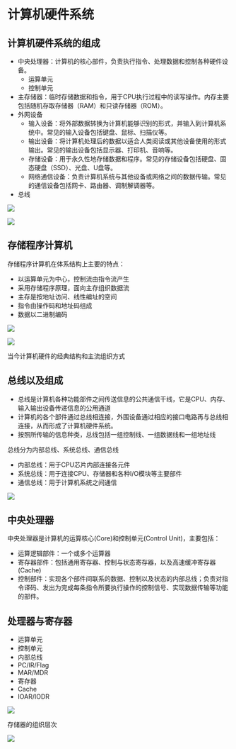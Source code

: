 # 计算机硬件系统

## 计算机硬件系统的组成

- 中央处理器：计算机的核心部件，负责执行指令、处理数据和控制各种硬件设备。
    - 运算单元
    - 控制单元
- 主存储器：临时存储数据和指令，用于CPU执行过程中的读写操作。内存主要包括随机存取存储器（RAM）和只读存储器（ROM）。
- 外网设备
    - 输入设备：将外部数据转换为计算机能够识别的形式，并输入到计算机系统中。常见的输入设备包括键盘、鼠标、扫描仪等。
    - 输出设备：将计算机处理后的数据以适合人类阅读或其他设备使用的形式输出。常见的输出设备包括显示器、打印机、音响等。
    - 存储设备：用于永久性地存储数据和程序。常见的存储设备包括硬盘、固态硬盘（SSD）、光盘、U盘等。
    - 网络通信设备：负责计算机系统与其他设备或网络之间的数据传输。常见的通信设备包括网卡、路由器、调制解调器等。
- 总线

![](https://img1.baidu.com/it/u=4113948733,2581133350&fm=253&fmt=auto&app=138&f=PNG?w=620&h=369)

![](./images/1716277929032_image.png)


## 存储程序计算机

存储程序计算机在体系结构上主要的特点：

- 以运算单元为中心，控制流由指令流产生
- 采用存储程序原理，面向主存组织数据流
- 主存是按地址访问、线性编址的空间
- 指令由操作码和地址码组成
- 数据以二进制编码

![](https://i2.wp.com/img-blog.csdnimg.cn/20200930182032839.png?x-oss-process=image/watermark,type_ZmFuZ3poZW5naGVpdGk,shadow_10,text_aHR0cHM6Ly9ibG9nLmNzZG4ubmV0L3FxXzQ1NTU2NTk5,size_16,color_FFFFFF,t_70#pic_center)


![](https://images2018.cnblogs.com/blog/1157942/201711/1157942-20171127205742112-821945536.png)

当今计算机硬件的经典结构和主流组织方式

## 总线以及组成

- 总线是计算机各种功能部件之间传送信息的公共通信干线，它是CPU、内存、输入输出设备传递信息的公用通道
- 计算机的各个部件通过总线相连接，外围设备通过相应的接口电路再与总线相连接，从而形成了计算机硬件系统。
- 按照所传输的信息种类，总线包括一组控制线、一组数据线和一组地址线

总线分为内部总线、系统总线、通信总线

- 内部总线：用于CPU芯片内部连接各元件
- 系统总线：用于连接CPU、存储器和各种I/O模块等主要部件
- 通信总线：用于计算机系统之间通信

![](https://img-blog.csdnimg.cn/29863f94479545fda94aecb70fe53013.png?x-oss-process=image/watermark,type_d3F5LXplbmhlaQ,shadow_50,text_Q1NETiBAc3lzdGVteWZm,size_20,color_FFFFFF,t_70,g_se,x_16)

## 中央处理器

中央处理器是计算机的运算核心(Core)和控制单元(Control Unit)，主要包括：

- 运算逻辑部件：一个或多个运算器
- 寄存器部件：包括通用寄存器、控制与状态寄存器，以及高速缓冲寄存器(Cache)
- 控制部件：实现各个部件间联系的数据、控制以及状态的内部总线；负责对指令译码、发出为完成每条指令所要执行操作的控制信号、实现数据传输等功能的部件。

## 处理器与寄存器

- 运算单元
- 控制单元
- 内部总线
- PC/IR/Flag
- MAR/MDR
- 寄存器
- Cache
- IOAR/IODR

![](https://img-blog.csdnimg.cn/29863f94479545fda94aecb70fe53013.png?x-oss-process=image/watermark,type_d3F5LXplbmhlaQ,shadow_50,text_Q1NETiBAc3lzdGVteWZm,size_20,color_FFFFFF,t_70,g_se,x_16)

存储器的组织层次

![](https://img-blog.csdnimg.cn/img_convert/c92f0b2a91ac0f66b9007f8918d950e9.png)